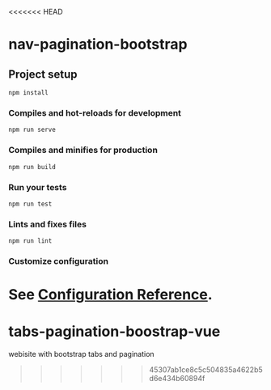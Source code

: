 <<<<<<< HEAD
# nav-pagination-bootstrap

## Project setup
```
npm install
```

### Compiles and hot-reloads for development
```
npm run serve
```

### Compiles and minifies for production
```
npm run build
```

### Run your tests
```
npm run test
```

### Lints and fixes files
```
npm run lint
```

### Customize configuration
See [Configuration Reference](https://cli.vuejs.org/config/).
=======
# tabs-pagination-boostrap-vue
webisite with bootstrap tabs and pagination
>>>>>>> 45307ab1ce8c5c504835a4622b5d6e434b60894f

